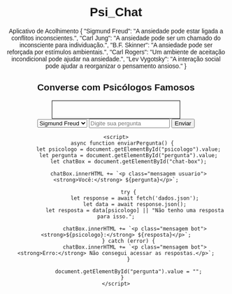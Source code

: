 # Psi_Chat
Aplicativo de Acolhimento
{
  "Sigmund Freud": "A ansiedade pode estar ligada a conflitos inconscientes.",
  "Carl Jung": "A ansiedade pode ser um chamado do inconsciente para individuação.",
  "B.F. Skinner": "A ansiedade pode ser reforçada por estímulos ambientais.",
  "Carl Rogers": "Um ambiente de aceitação incondicional pode ajudar na ansiedade.",
  "Lev Vygotsky": "A interação social pode ajudar a reorganizar o pensamento ansioso."
}
<!DOCTYPE html>
<html lang="pt">
<head>
    <meta charset="UTF-8">
    <meta name="viewport" content="width=device-width, initial-scale=1.0">
    <title>Chat Psicológico</title>
    <style>
        body { font-family: Arial, sans-serif; text-align: center; }
        .chat-box { width: 50%; margin: auto; border: 1px solid black; padding: 20px; }
        .mensagem { text-align: left; margin: 10px; }
        .usuario { color: blue; }
        .bot { color: green; }
    </style>
</head>
<body>
    <h2>Converse com Psicólogos Famosos</h2>
    <div class="chat-box" id="chat-box"></div>
    <select id="psicologo">
        <option value="Sigmund Freud">Sigmund Freud</option>
        <option value="Carl Jung">Carl Jung</option>
        <option value="B.F. Skinner">B.F. Skinner</option>
        <option value="Carl Rogers">Carl Rogers</option>
        <option value="Lev Vygotsky">Lev Vygotsky</option>
    </select>
    <input type="text" id="pergunta" placeholder="Digite sua pergunta">
    <button onclick="enviarPergunta()">Enviar</button>

    <script>
        async function enviarPergunta() {
            let psicologo = document.getElementById("psicologo").value;
            let pergunta = document.getElementById("pergunta").value;
            let chatBox = document.getElementById("chat-box");

            chatBox.innerHTML += `<p class="mensagem usuario"><strong>Você:</strong> ${pergunta}</p>`;

            try {
                let response = await fetch('dados.json');
                let data = await response.json();
                let resposta = data[psicologo] || "Não tenho uma resposta para isso.";
                
                chatBox.innerHTML += `<p class="mensagem bot"><strong>${psicologo}:</strong> ${resposta}</p>`;
            } catch (error) {
                chatBox.innerHTML += `<p class="mensagem bot"><strong>Erro:</strong> Não consegui acessar as respostas.</p>`;
            }

            document.getElementById("pergunta").value = "";
        }
    </script>
</body>
</html>
